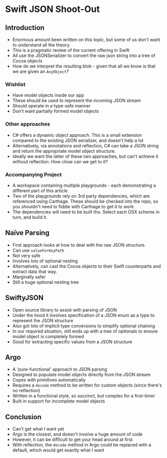 # Swift JSON Shoot-Out

## Introduction

- Enormous amount been written on this topic, but some of us don't want to
understand all the theory.
- This is a pragmatic review of the current offering in Swift
- All use the JSONSerializer to convert the raw json string into a tree of Cocoa
objects
- How do we interpret the resulting blob - given that all we know is that we are
given an `AnyObject`?


### Wishlist

- Have model objects inside our app
- These should be used to represent the incoming JSON stream
- Should operate in a type-safe manner
- Don't want partially formed model objects

### Other approaches

- C# offers a dynamic object approach. This is a small extension compared to the
existing JSON serializer, and doesn't help a lot
- Alternatively, via annotations and reflection, C# can take a JSON string and
return the appropriate model object structure.
- Ideally we want the latter of these two approaches, but can't achieve it
without reflection. How close can we get to it?

### Accompanying Project

- A workspace containing multiple playgrounds - each demonstrating a different
part of this article
- Two of the playgrounds rely on 3rd party dependencies, which are referenced
using Carthage. These should be checked into the repo, so you shouldn't need to
fiddle with Carthage to get it to work
- The dependencies will need to be built tho. Select each OSX scheme in turn,
and build it.

## Naïve Parsing

- First approach looks at how to deal with the raw JSON structure. 
- Can use `valueForKeyPath`
- Not very safe
- Involves lots of optional nesting
- Alternatively, can cast the Cocoa objects to their Swift counterparts and
extract data that way.
- Marginally safer
- Still a huge optional nesting tree

## SwiftyJSON

- Open source library to assist with parsing of JSON
- Under the hood it involves specification of a JSON enum as a type to represent
the JSON structure
- Also got lots of implicit type conversions to simplify optional chaining
- In our required situation, still ends up with a tree of optionals to ensure
model object is completely formed
- Good for extracting specific values from a JSON structure

## Argo

- A 'pure-functional' approach to JSON parsing
- Designed to populate model objects directly from the JSON stream
- Copes with primitives automatically
- Requires a `decode` method to be written for custom objects (since there's no
reflection)
- Written in a functional style, so succinct, but complex for a first-timer
- Built in support for incomplete model objects


## Conclusion

- Can't get what I want yet
- Argo is the closest, and doesn't involve a huge amount of code
- However, it can be difficult to get your head around at first
- With reflection, the `decode` method in Argo could be replaced with a default,
which would get exactly what I want


